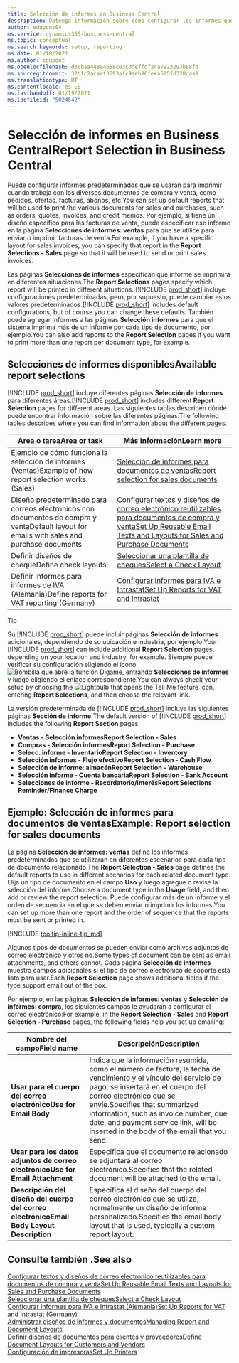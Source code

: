 ```yaml
---
title: Selección de informes en Business Central
description: Obtenga información sobre cómo configurar los informes que utiliza para imprimir varios tipos de documentos en Business Central.
author: edupont04
ms.service: dynamics365-business-central
ms.topic: conceptual
ms.search.keywords: setup, reporting
ms.date: 01/18/2021
ms.author: edupont
ms.openlocfilehash: d30baa44894658c03c3deffdf24a7923293b88fd
ms.sourcegitcommit: 32bfc2acaaf3693afc9aeb86feea505fd328caa1
ms.translationtype: HT
ms.contentlocale: es-ES
ms.lasthandoff: 01/19/2021
ms.locfileid: "5024642"
---
```

# <a name="report-selection-in-business-central"></a><span data-ttu-id="02650-103">Selección de informes en Business Central</span><span class="sxs-lookup"><span data-stu-id="02650-103">Report Selection in Business Central</span></span>

<span data-ttu-id="02650-104">Puede configurar informes predeterminados que se usarán para imprimir cuando trabaja con los diversos documentos de compra y venta, como pedidos, ofertas, facturas, abonos, etc.</span><span class="sxs-lookup"><span data-stu-id="02650-104">You can set up default reports that will be used to print the various documents for sales and purchases, such as orders, quotes, invoices, and credit memos.</span></span> <span data-ttu-id="02650-105">Por ejemplo, si tiene un diseño específico para las facturas de venta, puede especificar ese informe en la página **Selecciones de informes: ventas** para que se utilice para enviar o imprimir facturas de venta.</span><span class="sxs-lookup"><span data-stu-id="02650-105">For example, if you have a specific layout for sales invoices, you can specify that report in the **Report Selections - Sales** page so that it will be used to send or print sales invoices.</span></span>  

<span data-ttu-id="02650-106">Las páginas **Selecciones de informes** especifican qué informe se imprimirá en diferentes situaciones.</span><span class="sxs-lookup"><span data-stu-id="02650-106">The **Report Selections** pages specify which report will be printed in different situations.</span></span> <span data-ttu-id="02650-107">[!INCLUDE [prod_short](includes/prod_short.md)] incluye configuraciones predeterminadas, pero, por supuesto, puede cambiar estos valores predeterminados.</span><span class="sxs-lookup"><span data-stu-id="02650-107">[!INCLUDE [prod_short](includes/prod_short.md)] includes default configurations, but of course you can change these defaults.</span></span> <span data-ttu-id="02650-108">También puede agregar informes a las páginas **Selección informes** para que el sistema imprima más de un informe por cada tipo de documento, por ejemplo.</span><span class="sxs-lookup"><span data-stu-id="02650-108">You can also add reports to the **Report Selection** pages if you want to print more than one report per document type, for example.</span></span>  

## <a name="available-report-selections"></a><span data-ttu-id="02650-109">Selecciones de informes disponibles</span><span class="sxs-lookup"><span data-stu-id="02650-109">Available report selections</span></span>

<span data-ttu-id="02650-110">[!INCLUDE [prod_short](includes/prod_short.md)] incluye diferentes páginas **Selección de informes** para diferentes áreas.</span><span class="sxs-lookup"><span data-stu-id="02650-110">[!INCLUDE [prod_short](includes/prod_short.md)] includes different **Report Selection** pages for different areas.</span></span> <span data-ttu-id="02650-111">Las siguientes tablas describen dónde puede encontrar información sobre las diferentes páginas.</span><span class="sxs-lookup"><span data-stu-id="02650-111">The following tables describes where you can find information about the different pages.</span></span>  

|<span data-ttu-id="02650-112">Área o tarea</span><span class="sxs-lookup"><span data-stu-id="02650-112">Area or task</span></span>  |<span data-ttu-id="02650-113">Más información</span><span class="sxs-lookup"><span data-stu-id="02650-113">Learn more</span></span>|
|--------------|----------|
|<span data-ttu-id="02650-114">Ejemplo de cómo funciona la selección de informes (Ventas)</span><span class="sxs-lookup"><span data-stu-id="02650-114">Example of how report selection works (Sales)</span></span>|[<span data-ttu-id="02650-115">Selección de informes para documentos de ventas</span><span class="sxs-lookup"><span data-stu-id="02650-115">Report selection for sales documents</span></span>](#example-report-selection-for-sales-documents)|
|<span data-ttu-id="02650-116">Diseño predeterminado para correos electrónicos con documentos de compra y venta</span><span class="sxs-lookup"><span data-stu-id="02650-116">Default layout for emails with sales and purchase documents</span></span>  |[<span data-ttu-id="02650-117">Configurar textos y diseños de correo electrónico reutilizables para documentos de compra y venta</span><span class="sxs-lookup"><span data-stu-id="02650-117">Set Up Reusable Email Texts and Layouts for Sales and Purchase Documents</span></span>](admin-how-setup-email.md#set-up-reusable-email-texts-and-layouts-for-sales-and-purchase-documents) |
|<span data-ttu-id="02650-118">Definir diseños de cheque</span><span class="sxs-lookup"><span data-stu-id="02650-118">Define check layouts</span></span>     |[<span data-ttu-id="02650-119">Seleccionar una plantilla de cheques</span><span class="sxs-lookup"><span data-stu-id="02650-119">Select a Check Layout</span></span>](finance-how-define-check-layouts.md) |
|<span data-ttu-id="02650-120">Definir informes para informes de IVA (Alemania)</span><span class="sxs-lookup"><span data-stu-id="02650-120">Define reports for VAT reporting (Germany)</span></span>|[<span data-ttu-id="02650-121">Configurar informes para IVA e Intrastat</span><span class="sxs-lookup"><span data-stu-id="02650-121">Set Up Reports for VAT and Intrastat</span></span>](LocalFunctionality/Germany/how-to-set-up-reports-for-vat-and-intrastat.md) |

> [!TIP]
> <span data-ttu-id="02650-122">Su [!INCLUDE [prod_short](includes/prod_short.md)] puede incluir páginas **Selección de informes** adicionales, dependiendo de su ubicación e industria, por ejemplo.</span><span class="sxs-lookup"><span data-stu-id="02650-122">Your [!INCLUDE [prod_short](includes/prod_short.md)] can include additional **Report Selection** pages, depending on your location and industry, for example.</span></span> <span data-ttu-id="02650-123">Siempre puede verificar su configuración eligiendo el icono ![Bombilla que abre la función Dígame](media/ui-search/search_small.png "Dígame qué desea hacer"), entrando **Selecciones de informes** y luego eligiendo el enlace correspondiente.</span><span class="sxs-lookup"><span data-stu-id="02650-123">You can always check your setup by choosing the ![Lightbulb that opens the Tell Me feature](media/ui-search/search_small.png "Tell me what you want to do") icon, entering **Report Selections**, and then choose the relevant link.</span></span>

<span data-ttu-id="02650-124">La versión predeterminada de [!INCLUDE [prod_short](includes/prod_short.md)] incluye las siguientes páginas **Sección de informe**:</span><span class="sxs-lookup"><span data-stu-id="02650-124">The default version of [!INCLUDE [prod_short](includes/prod_short.md)] includes the following **Report Section** pages:</span></span>

* <span data-ttu-id="02650-125">**Ventas - Selección informes**</span><span class="sxs-lookup"><span data-stu-id="02650-125">**Report Selection - Sales**</span></span>  
* <span data-ttu-id="02650-126">**Compras - Selección informes**</span><span class="sxs-lookup"><span data-stu-id="02650-126">**Report Selection - Purchase**</span></span>  
* <span data-ttu-id="02650-127">**Selecc. informe - Inventario**</span><span class="sxs-lookup"><span data-stu-id="02650-127">**Report Selection - Inventory**</span></span>  
* <span data-ttu-id="02650-128">**Selección informes - Flujo efectivo**</span><span class="sxs-lookup"><span data-stu-id="02650-128">**Report Selection - Cash Flow**</span></span>  
* <span data-ttu-id="02650-129">**Selección de informe: almacén**</span><span class="sxs-lookup"><span data-stu-id="02650-129">**Report Selection - Warehouse**</span></span>  
* <span data-ttu-id="02650-130">**Selección informe - Cuenta bancaria**</span><span class="sxs-lookup"><span data-stu-id="02650-130">**Report Selection - Bank Account**</span></span>  
* <span data-ttu-id="02650-131">**Selecciones de informe - Recordatorio/interés**</span><span class="sxs-lookup"><span data-stu-id="02650-131">**Report Selections Reminder/Finance Charge**</span></span>  

## <a name="example-report-selection-for-sales-documents"></a><span data-ttu-id="02650-132">Ejemplo: Selección de informes para documentos de ventas</span><span class="sxs-lookup"><span data-stu-id="02650-132">Example: Report selection for sales documents</span></span>

<span data-ttu-id="02650-133">La página **Selección de informes: ventas** define los informes predeterminados que se utilizarán en diferentes escenarios para cada tipo de documento relacionado.</span><span class="sxs-lookup"><span data-stu-id="02650-133">The **Report Selection - Sales** page defines the default reports to use in different scenarios for each related document type.</span></span> <span data-ttu-id="02650-134">Elija un tipo de documento en el campo **Uso** y luego agregue o revise la selección del informe.</span><span class="sxs-lookup"><span data-stu-id="02650-134">Choose a document type in the **Usage** field, and then add or review the report selection.</span></span> <span data-ttu-id="02650-135">Puede configurar más de un informe y el orden de secuencia en el que se deben enviar o imprimir los informes.</span><span class="sxs-lookup"><span data-stu-id="02650-135">You can set up more than one report and the order of sequence that the reports must be sent or printed in.</span></span>  

[!INCLUDE [tooltip-inline-tip_md](includes/tooltip-inline-tip_md.md)]

<span data-ttu-id="02650-136">Algunos tipos de documentos se pueden enviar como archivos adjuntos de correo electrónico y otros no.</span><span class="sxs-lookup"><span data-stu-id="02650-136">Some types of document can be sent as email attachments, and others cannot.</span></span> <span data-ttu-id="02650-137">Cada página **Selección de informes** muestra campos adicionales si el tipo de correo electrónico de soporte está listo para usar.</span><span class="sxs-lookup"><span data-stu-id="02650-137">Each **Report Selection** page shows additional fields if the type support email out of the box.</span></span>  

<span data-ttu-id="02650-138">Por ejemplo, en las páginas **Selección de informes: ventas** y **Selección de informes: compra**, los siguientes campos le ayudarán a configurar el correo electrónico:</span><span class="sxs-lookup"><span data-stu-id="02650-138">For example, in the **Report Selection - Sales** and **Report Selection - Purchase** pages, the following fields help you set up emailing:</span></span>

|<span data-ttu-id="02650-139">Nombre del campo</span><span class="sxs-lookup"><span data-stu-id="02650-139">Field name</span></span> |<span data-ttu-id="02650-140">Descripción</span><span class="sxs-lookup"><span data-stu-id="02650-140">Description</span></span>  |
|-----------|-------------|
|<span data-ttu-id="02650-141">**Usar para el cuerpo del correo electrónico**</span><span class="sxs-lookup"><span data-stu-id="02650-141">**Use for Email Body**</span></span>| <span data-ttu-id="02650-142">Indica que la información resumida, como el número de factura, la fecha de vencimiento y el vínculo del servicio de pago, se insertará en el cuerpo del correo electrónico que se envíe.</span><span class="sxs-lookup"><span data-stu-id="02650-142">Specifies that summarized information, such as invoice number, due date, and payment service link, will be inserted in the body of the email that you send.</span></span>        |
|<span data-ttu-id="02650-143">**Usar para los datos adjuntos de correo electrónico**</span><span class="sxs-lookup"><span data-stu-id="02650-143">**Use for Email Attachment**</span></span>| <span data-ttu-id="02650-144">Especifica que el documento relacionado se adjuntará al correo electrónico.</span><span class="sxs-lookup"><span data-stu-id="02650-144">Specifies that the related document will be attached to the email.</span></span>|
|<span data-ttu-id="02650-145">**Descripción del diseño del cuerpo del correo electrónico**</span><span class="sxs-lookup"><span data-stu-id="02650-145">**Email Body Layout Description**</span></span>|<span data-ttu-id="02650-146">Especifica el diseño del cuerpo del correo electrónico que se utiliza, normalmente un diseño de informe personalizado.</span><span class="sxs-lookup"><span data-stu-id="02650-146">Specifies the email body layout that is used, typically a custom report layout.</span></span> |

## <a name="see-also"></a><span data-ttu-id="02650-147">Consulte también .</span><span class="sxs-lookup"><span data-stu-id="02650-147">See also</span></span>

[<span data-ttu-id="02650-148">Configurar textos y diseños de correo electrónico reutilizables para documentos de compra y venta</span><span class="sxs-lookup"><span data-stu-id="02650-148">Set Up Reusable Email Texts and Layouts for Sales and Purchase Documents</span></span>](admin-how-setup-email.md#set-up-reusable-email-texts-and-layouts-for-sales-and-purchase-documents)  
[<span data-ttu-id="02650-149">Seleccionar una plantilla de cheques</span><span class="sxs-lookup"><span data-stu-id="02650-149">Select a Check Layout</span></span>](finance-how-define-check-layouts.md)  
[<span data-ttu-id="02650-150">Configurar informes para IVA e Intrastat (Alemania)</span><span class="sxs-lookup"><span data-stu-id="02650-150">Set Up Reports for VAT and Intrastat (Germany)</span></span>](LocalFunctionality/Germany/how-to-set-up-reports-for-vat-and-intrastat.md)  
[<span data-ttu-id="02650-151">Administrar diseños de informes y documentos</span><span class="sxs-lookup"><span data-stu-id="02650-151">Managing Report and Document Layouts</span></span>](ui-manage-report-layouts.md)  
[<span data-ttu-id="02650-152">Definir diseños de documentos para clientes y proveedores</span><span class="sxs-lookup"><span data-stu-id="02650-152">Define Document Layouts for Customers and Vendors</span></span>](ui-define-customer-vendor-document-layouts.md)  
[<span data-ttu-id="02650-153">Configuración de impresoras</span><span class="sxs-lookup"><span data-stu-id="02650-153">Set Up Printers</span></span>](ui-specify-printer-selection-reports.md)  
